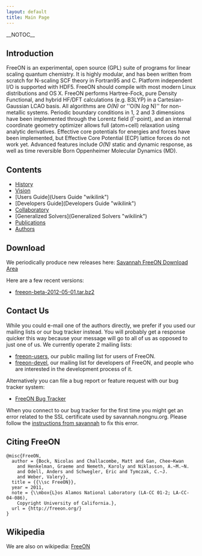 ```yaml
---
layout: default
title: Main Page
---
```


\_\_NOTOC\_\_

Introduction
------------

FreeON is an experimental, open source (GPL) suite of programs for linear scaling quantum chemistry. It is highly modular, and has been written from scratch for N-scaling SCF theory in Fortran95 and C. Platform independent I/O is supported with HDF5. FreeON should compile with most modern Linux distributions and OS X. FreeON performs Hartree-Fock, pure Density Functional, and hybrid HF/DFT calculations (e.g. B3LYP) in a Cartesian-Gaussian LCAO basis. All algorithms are *O(N)* or ''O(N *log* N)'' for non-metallic systems. Periodic boundary conditions in 1, 2 and 3 dimensions have been implemented through the Lorentz field (Γ-point), and an internal coordinate geometry optimizer allows full (atom+cell) relaxation using analytic derivatives. Effective core potentials for energies and forces have been implemented, but Effective Core Potential (ECP) lattice forces do not work yet. Advanced features include *O(N)* static and dynamic response, as well as time reversible Born Oppenheimer Molecular Dynamics (MD).

Contents
--------

-   [History](History "wikilink")
-   [Vision](Vision "wikilink")
-   [Users Guide](Users Guide "wikilink")
-   [Developers Guide](Developers Guide "wikilink")
-   [Collaboratory](Collaboratory "wikilink")
-   [Generalized Solvers](Generalized Solvers "wikilink")
-   [Publications](Publications "wikilink")
-   [Authors](Authors "wikilink")

Download
--------

We periodically produce new releases here: [Savannah FreeON Download Area](http://savannah.nongnu.org/files/?group=freeon)

Here are a few recent versions:

-   [freeon-beta-2012-05-01.tar.bz2](http://download.savannah.gnu.org/releases/freeon/freeon-beta-2012-05-01.tar.bz2)

Contact Us
----------

While you could e-mail one of the authors directly, we prefer if you used our mailing lists or our bug tracker instead. You will probably get a response quicker this way because your message will go to all of us as opposed to just one of us. We currently operate 2 mailing lists:

-   [freeon-users](http://lists.nongnu.org/mailman/listinfo/freeon-users), our public mailing list for users of FreeON.
-   [freeon-devel](http://lists.nongnu.org/mailman/listinfo/freeon-devel), our mailing list for developers of FreeON, and people who are interested in the development process of it.

Alternatively you can file a bug report or feature request with our bug tracker system:

-   [FreeON Bug Tracker](https://savannah.nongnu.org/bugs/?group=freeon)

When you connect to our bug tracker for the first time you might get an error related to the SSL certificate used by savannah.nongnu.org. Please follow the [instructions from savannah](http://savannah.nongnu.org/tls/tutorial/) to fix this error.

Citing FreeON
-------------

    @misc{FreeON,
      author = {Bock, Nicolas and Challacombe, Matt and Gan, Chee~Kwan
        and Henkelman, Graeme and Nemeth, Karoly and Niklasson, A.~M.~N.
        and Odell, Anders and Schwegler, Eric and Tymczak, C.~J.
        and Weber, Valery},
      title = {{\\sc FreeON}},
      year = 2011,
      note = {\\mbox{L}os Alamos National Laboratory (LA-CC 01-2; LA-CC-04-086),
        Copyright University of California.},
      url = {http://freeon.org/}
    }

Wikipedia
---------

We are also on wikipedia: [FreeON](http://en.wikipedia.org/wiki/FreeON)
